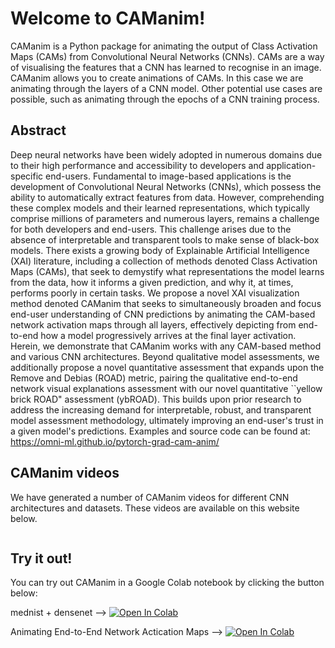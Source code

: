 # Welcome to CAManim! 

CAManim is a Python package for animating the output of Class Activation Maps (CAMs) from Convolutional Neural Networks (CNNs). CAMs are a way of visualising the features that a CNN has learned to recognise in an image. CAManim allows you to create animations of CAMs. In this case we are animating through the layers of a CNN model. Other potential use cases are possible, such as animating through the epochs of a CNN training process.

## Abstract

Deep neural networks have been widely adopted in numerous domains due to their high performance and accessibility to developers and application-specific end-users. Fundamental to image-based applications is the development of Convolutional Neural Networks (CNNs), which possess the ability to automatically extract features from data. However, comprehending these complex models and their learned representations, which typically comprise millions of parameters and numerous layers, remains a challenge for both developers and end-users. This challenge arises due to the absence of interpretable and transparent tools to make sense of black-box models. There exists a growing body of Explainable Artificial Intelligence (XAI) literature, including a collection of methods denoted Class Activation Maps (CAMs), that seek to demystify what representations the model learns from the data, how it informs a given prediction, and why it, at times, performs poorly in certain tasks. We propose a novel XAI visualization method denoted CAManim that seeks to simultaneously broaden and focus end-user understanding of CNN predictions by animating the CAM-based network activation maps through all layers, effectively depicting from end-to-end how a model progressively arrives at the final layer activation. Herein, we demonstrate that CAManim works with any CAM-based method and various CNN architectures. Beyond qualitative model assessments, we additionally propose a novel quantitative assessment that expands upon the Remove and Debias (ROAD) metric, pairing the qualitative end-to-end network visual explanations assessment with our novel quantitative ``yellow brick ROAD" assessment (ybROAD). This builds upon prior research to address the increasing demand for interpretable, robust, and transparent model assessment methodology, ultimately improving an end-user's trust in a given model's predictions. Examples and source code can be found at: https://omni-ml.github.io/pytorch-grad-cam-anim/


## CAManim videos

We have generated a number of CAManim videos for different CNN architectures and datasets. These videos are available on this website below.

```{tableofcontents}
```

## Try it out!

You can try out CAManim in a Google Colab notebook by clicking the button below:

mednist + densenet --> [![Open In Colab](https://colab.research.google.com/assets/colab-badge.svg)](https://colab.research.google.com/github/OMNI-ML/pytorch-grad-cam-anim/blob/adapt-basecam-to-support-cam_anim/tutorials/CAManim_mednist_tutorial.ipynb)

Animating End-to-End Network Actication Maps --> [![Open In Colab](https://colab.research.google.com/assets/colab-badge.svg)](https://colab.research.google.com/github/OMNI-ML/pytorch-grad-cam-anim/blob/adapt-basecam-to-support-cam_anim/tutorials/_CAManim_animating_end2end_activation_maps.ipynb)